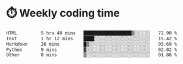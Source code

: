 
# :stopwatch: Weekly coding time
<!--START_SECTION:waka-->

```txt
HTML         5 hrs 40 mins   ██████████████████▒░░░░░░   72.90 %
Text         1 hr 12 mins    ████░░░░░░░░░░░░░░░░░░░░░   15.42 %
Markdown     26 mins         █▒░░░░░░░░░░░░░░░░░░░░░░░   05.69 %
Python       9 mins          ▓░░░░░░░░░░░░░░░░░░░░░░░░   02.02 %
Other        8 mins          ▒░░░░░░░░░░░░░░░░░░░░░░░░   01.88 %
```

<!--END_SECTION:waka-->


<!-- <p> <img src="https://github-readme-stats.vercel.app/api?username=cozgerest&show_icons=true&hide_border=false" />  </p> -->

